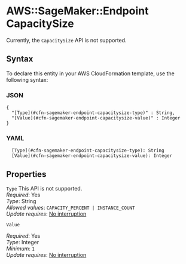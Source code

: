 # AWS::SageMaker::Endpoint CapacitySize<a name="aws-properties-sagemaker-endpoint-capacitysize"></a>

Currently, the `CapacitySize` API is not supported\.

## Syntax<a name="aws-properties-sagemaker-endpoint-capacitysize-syntax"></a>

To declare this entity in your AWS CloudFormation template, use the following syntax:

### JSON<a name="aws-properties-sagemaker-endpoint-capacitysize-syntax.json"></a>

```
{
  "[Type](#cfn-sagemaker-endpoint-capacitysize-type)" : String,
  "[Value](#cfn-sagemaker-endpoint-capacitysize-value)" : Integer
}
```

### YAML<a name="aws-properties-sagemaker-endpoint-capacitysize-syntax.yaml"></a>

```
  [Type](#cfn-sagemaker-endpoint-capacitysize-type): String
  [Value](#cfn-sagemaker-endpoint-capacitysize-value): Integer
```

## Properties<a name="aws-properties-sagemaker-endpoint-capacitysize-properties"></a>

`Type`  <a name="cfn-sagemaker-endpoint-capacitysize-type"></a>
This API is not supported\.  
*Required*: Yes  
*Type*: String  
*Allowed values*: `CAPACITY_PERCENT | INSTANCE_COUNT`  
*Update requires*: [No interruption](https://docs.aws.amazon.com/AWSCloudFormation/latest/UserGuide/using-cfn-updating-stacks-update-behaviors.html#update-no-interrupt)

`Value`  <a name="cfn-sagemaker-endpoint-capacitysize-value"></a>
  
*Required*: Yes  
*Type*: Integer  
*Minimum*: `1`  
*Update requires*: [No interruption](https://docs.aws.amazon.com/AWSCloudFormation/latest/UserGuide/using-cfn-updating-stacks-update-behaviors.html#update-no-interrupt)